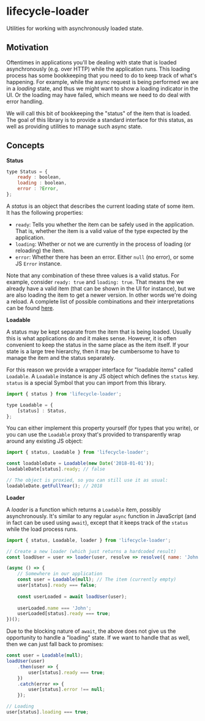 
# lifecycle-loader

Utilities for working with asynchronously loaded state.


## Motivation

Oftentimes in applications you'll be dealing with state that is loaded asynchronously (e.g. over HTTP) while the application runs. This loading process has some bookkeeping that you need to do to keep track of what's happening. For example, while the async request is being performed we are in a *loading* state, and thus we might want to show a loading indicator in the UI. Or the loading may have failed, which means we need to do deal with error handling.

We will call this bit of bookkeeping the "status" of the item that is loaded. The goal of this library is to provide a standard interface for this status, as well as providing utilities to manage such async state.


## Concepts

**Status**

```js
type Status = {
    ready : boolean,
    loading : boolean,
    error : ?Error,
};
```

A *status* is an object that describes the current loading state of some item. It has the following properties:

* `ready`: Tells you whether the item can be safely used in the application. That is, whether the item is a valid value of the type expected by the application.
* `loading`: Whether or not we are currently in the process of loading (or reloading) the item.
* `error`: Whether there has been an error. Either `null` (no error), or some JS `Error` instance.

Note that any combination of these three values is a valid status. For example, consider `ready: true` and `loading: true`. That means the we already have a valid item (that can be shown in the UI for instance), but we are also loading the item to get a newer version. In other words we're doing a reload. A complete list of possible combinations and their interpretations can be found [here](https://github.com/mkrause/lifecycle-loader/blob/master/src/status.js).


**Loadable**

A status may be kept separate from the item that is being loaded. Usually this is what applications do and it makes sense. However, it is often convenient to keep the status in the same place as the item itself. If your state is a large tree hierarchy, then it may be cumbersome to have to manage the item and the status separately.

For this reason we provide a wrapper interface for "loadable items" called `Loadable`. A `Loadable` instance is any JS object which defines the `status` key. `status` is a special Symbol that you can import from this library.

```js
import { status } from 'lifecycle-loader';

type Loadable = {
    [status] : Status,
};
```

You can either implement this property yourself (for types that you write), or you can use the `Loadable` proxy that's provided to transparently wrap around any existing JS object:


```js
import { status, Loadable } from 'lifecycle-loader';

const loadableDate = Loadable(new Date('2018-01-01'));
loadableDate[status].ready; // false

// The object is proxied, so you can still use it as usual:
loadableDate.getFullYear(); // 2018
```


**Loader**

A *loader* is a function which returns a `Loadable` item, possibly asynchronously. It's similar to any regular `async` function in JavaScript (and in fact can be used using `await`), except that it keeps track of the `status` while the load process runs.

```js
import { status, Loadable, loader } from 'lifecycle-loader';

// Create a new loader (which just returns a hardcoded result)
const loadUser = user => loader(user, resolve => resolve({ name: 'John' }));

(async () => {
    // Somewhere in our application
    const user = Loadable(null); // The item (currently empty)
    user[status].ready === false;
    
    const userLoaded = await loadUser(user);
    
    userLoaded.name === 'John';
    userLoaded[status].ready === true;
})();
```

Due to the blocking nature of `await`, the above does not give us the opportunity to handle a "loading" state. If we want to handle that as well, then we can just fall back to promises:

```js
const user = Loadable(null);
loadUser(user)
    .then(user => {
        user[status].ready === true;
    })
    .catch(error => {
        user[status].error !== null;
    });

// Loading
user[status].loading === true;
```
